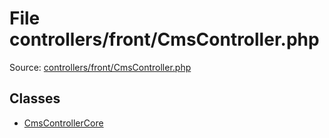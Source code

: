 File controllers/front/CmsController.php
=========

Source: [controllers/front/CmsController.php](https://github.com/PrestaShop/PrestaShop/blob/1.5.1.0/controllers/front/CmsController.php)


Classes
-------

* [CmsControllerCore](class.CmsControllerCore.md)

